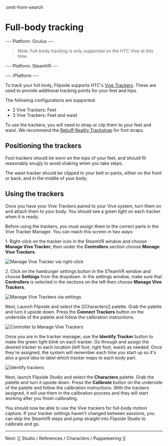 :omit-from-search

# Full-body tracking

--- Platform: Oculus ---

> Note: Full-body tracking is only supported on the HTC Vive at this time.

--- Platform: SteamVR ---

--- /Platform ---

To track your full body, Flipside supports HTC's [Vive Trackers](https://www.vive.com/us/vive-tracker).
These are used to provide additional tracking points for your feet and hips.

The following configurations are supported:

* 2 Vive Trackers: Feet
* 3 Vive Trackers: Feet and waist

To use the trackers, you will need to strap or clip them to your feet and waist.
We recommend the [Rebuff Reality Trackstrap](https://rebuffreality.com/products/trackstrap)
for foot straps.

## Positioning the trackers

Foot trackers should be worn on the tops of your feet, and should fit reasonably snugly to
avoid shaking when you take steps.

The waist tracker should be clipped to your belt or pants, either on the front or back,
and in the middle of your body.

## Using the trackers

Once you have your Vive Trackers paired to your Vive system, turn them on and attach them
to your body. You should see a green light on each tracker when it is ready.

Before using the trackers, you must assign them to the correct parts in the Vive Tracker
Manager. You can reach this screen in two ways:

1\. Right-click on the tracker icon in the SteamVR window and choose **Manage Vive Tracker**,
then under the **Controllers** section choose **Manage Vive Trackers**.

![Manage Vive Tracker via right-click](https://www.flipsidexr.com/files/docs/screenshots/steamvr/Tracker.png)

2\. Click on the hamburger settings button in the STeamVR window and choose **Settings** from
the dropdown. In the settings window, make sure that **Controllers** is selected in the
sections on the left then choose **Manage Vive Trackers**.

![Manage Vive Trackers via settings](https://www.flipsidexr.com/files/docs/screenshots/steamvr/SteamVR.png)

Next, Launch Flipside and select the [[Characters]] palette. Grab the palette and turn it
upside down. Press the **Connect Trackers** button on the underside of the palette and
follow the calibration instructions.

![Controller to Manage Vive Trackers](https://www.flipsidexr.com/files/docs/screenshots/steamvr/Settings.png)

Once you are in the tracker manager, use the **Identify Tracker** button to make the green
light blink on each tracker. Go through and assign the desired tracker to each location
(left foot, right foot, waist) as needed. Once they're assigned, the system will remember
each time you start up so it's also a good idea to label which tracker maps to each body
part.

![Identify trackers](https://www.flipsidexr.com/files/docs/screenshots/steamvr/TrackerSettings.png)

Next, launch Flipside Studio and select the **Characters** palette. Grab the palette and
turn it upside down. Press the **Calibrate** button on the underside of the palette and
follow the calibration instructions. With the trackers assigned, it will use them in the
calibration process and they will start working after you finish calibrating.

You should now be able to use the Vive trackers for full-body motion capture. If your
tracker settings haven't changed between sessions, you can skip the SteamVR steps and jump
straight into Flipside Studio to calibrate and go.

---

Next: [[ Studio / References / Characters / Puppeteering ]]
